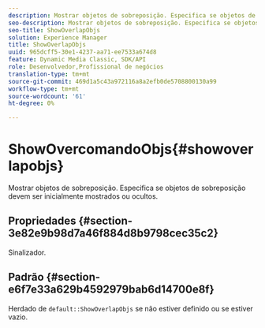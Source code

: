 ```yaml
---
description: Mostrar objetos de sobreposição. Especifica se objetos de sobreposição devem ser inicialmente mostrados ou ocultos.
seo-description: Mostrar objetos de sobreposição. Especifica se objetos de sobreposição devem ser inicialmente mostrados ou ocultos.
seo-title: ShowOverlapObjs
solution: Experience Manager
title: ShowOverlapObjs
uuid: 965dcff5-30e1-4237-aa71-ee7533a674d8
feature: Dynamic Media Classic, SDK/API
role: Desenvolvedor,Profissional de negócios
translation-type: tm+mt
source-git-commit: 469d1a5c43a972116a8a2efb0de5708800130a99
workflow-type: tm+mt
source-wordcount: '61'
ht-degree: 0%

---
```



# ShowOvercomandoObjs{#showoverlapobjs}

Mostrar objetos de sobreposição. Especifica se objetos de sobreposição devem ser inicialmente mostrados ou ocultos.

## Propriedades {#section-3e82e9b98d7a46f884d8b9798cec35c2}

Sinalizador.

## Padrão {#section-e6f7e33a629b4592979bab6d14700e8f}

Herdado de `default::ShowOverlapObjs` se não estiver definido ou se estiver vazio.
